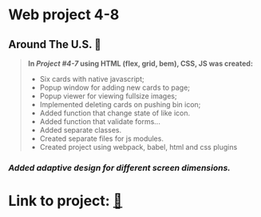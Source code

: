 # **Web project 4-8**
## Around The U.S.  :metal:

> **In *Project #4-7* using HTML (flex, grid, bem), CSS, JS was created:**
>* Six cards with native javascript;
>* Popup window for adding new cards to page;
>* Popup viewer for viewing fullsize images;
>* Implemented deleting cards on pushing bin icon;
>* Added function that change state of like icon.
>* Added function that validate forms...
>* Added separate classes.
>* Created separate files for js modules.
>* Created project using webpack, babel, html and css plugins

### *Added adaptive design for different screen dimensions.* 

# Link to project: [:rocket:](https://avisrael.github.io/web_project_4/)